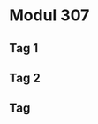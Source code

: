 # Modul 307

## Tag 1
## Tag 2
## Tag 
<!--stackedit_data:
eyJoaXN0b3J5IjpbLTUxNDg4NjExNywxNDY5MTg1OTJdfQ==
-->